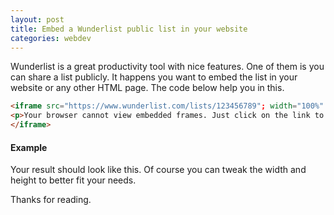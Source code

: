```yaml
---
layout: post
title: Embed a Wunderlist public list in your website
categories: webdev
---
```


Wunderlist is a great productivity tool with nice features. One of them is you can share a list publicly. It happens you want to embed the list in your website or any other HTML page. The code below help you in this.

```html
<iframe src="https://www.wunderlist.com/lists/123456789"; width="100%" height="500" name="My Shared List">
<p>Your browser cannot view embedded frames. Just click on the link to open the list: <a href="https://www.wunderlist.com/lists/123456789">My Shared List</a></p>
</iframe>
```

#### Example

Your result should look like this. Of course you can tweak the width and height to better fit your needs.



Thanks for reading.
